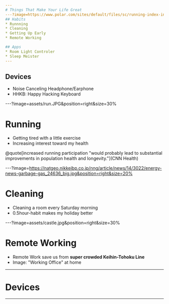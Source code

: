 ```yaml
---
# Things That Make Your Life Great
---?image=https://www.polar.com/sites/default/files/sc/running-index-intro-bg-desktop.jpg&position=right&size=55%
## Habits
* Runnning
* Cleaning
* Getting Up Early
* Remote Working

## Apps
* Room Light Controler
* Sleep Meister
---
```

## Devices
* Noise Canceling Headphone/Earphone
* HHKB: Happy Hacking Keyboard

---?image=assets/run.JPG&position=right&size=30%
# Running
- Getting tired with a little exercise
- Increasing interest toward my health


@quote[increased running participation "would probably lead to substantial improvements in population health and longevity."](CNN Health)

---?image=https://natgeo.nikkeibp.co.jp/nng/article/news/14/3022/energy-news-garbage-gas_24636_big.jpg&position=right&size=20%
# Cleaning
- Cleaning a room every Saturday morning
- 0.5hour-habit makes my holiday better

---?image=assets/castle.jpg&position=right&size=30%
# Remote Working
- Remote Work save us from **super crowded Keihin-Tohoku Line**
- Image: "Working Office" at home
---
# Devices

---
